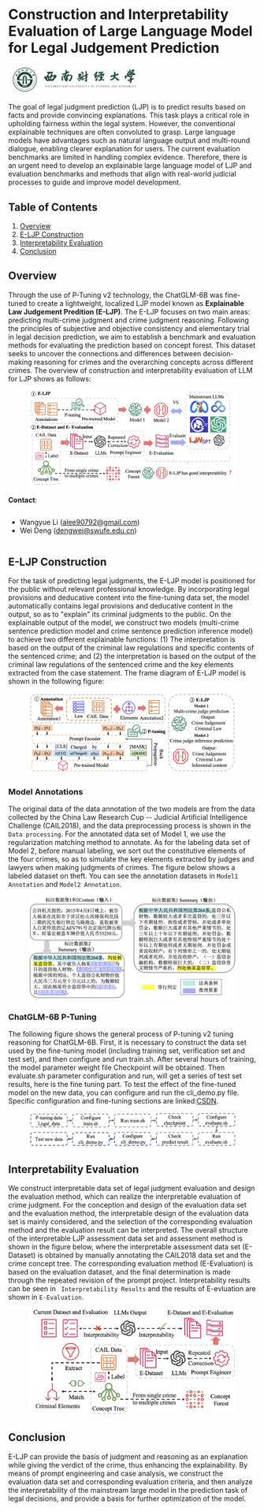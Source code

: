 # Construction and Interpretability Evaluation of Large Language Model for Legal Judgement Prediction

<table align="center" style="border: 1px solid white;">
  <tr>
    <td style="border: 1px solid white;"><img src="figs/swufe-logo.jpg" width="250"/></td>
  </tr>
</table>

The goal of legal judgment prediction (LJP) is to predict results based on facts and provide convincing explanations. This task plays a critical role in upholding fairness within the legal system. However, the conventional explainable techniques are often convoluted to grasp. Large language models have advantages such as natural language output and multi-round dialogue, enabling clearer explanation for users. The current evaluation benchmarks are limited in handling complex evidence. Therefore, there is an urgent need to develop an explainable large language model of LJP and evaluation benchmarks and methods that align with real-world judicial processes to guide and improve model development. 

## Table of Contents
1. [Overview](#overview)
2. [E-LJP Construction](#e-ljp-construction)
3. [Interpretability Evaluation](#interpretability-evaluation)
4. [Conclusion](#conclusion)

## Overview

Through the use of P-Tuning v2 technology, the ChatGLM-6B was fine-tuned to create a lightweight, localized LJP model known as **Explainable Law Judgement Predition (E-LJP)**. The E-LJP focuses on two main areas: predicting multi-crime judgment and crime judgment reasoning. Following the principles of subjective and objective consistency and elementary trial in legal decision prediction, we aim to establish a benchmark and evaluation methods for evaluating the prediction based on concept forest. This dataset seeks to uncover the connections and differences between decision-making reasoning for crimes and the overarching concepts across different crimes. The overview of construction and interpretability evaluation of LLM for LJP shows as follows:

<figure style="text-align: center;">
  <img src="figs/overview.jpg" alt="Overview of Construction and Interpretability Evaluation of Large Language Model for Legal Judgement Prediction">
</figure>

**Contact**:

<div style="overflow: hidden;">
  <ul>
    <li>Wangyue Li  (<a href="mailto:alee90792@gmail.com">alee90792@gmail.com</a>)
    <li>Wei Deng (<a href="mailto:dengwei@swufe.edu.cn">dengwei@swufe.edu.cn</a>)
  </ul>
</div>

## E-LJP Construction

For the task of predicting legal judgments, the E-LJP model is positioned for the public without relevant professional knowledge. By incorporating legal provisions and deducative content into the fine-tuning data set, the model automatically contains legal provisions and deducative content in the output, so as to "explain" its criminal judgments to the public. On the explainable output of the model, we construct two models (multi-crime sentence prediction model and crime sentence prediction inference model) to achieve two different explainable functions: (1) The interpretation is based on the output of the criminal law regulations and specific contents of the sentenced crime; and (2) the interpretation is based on the output of the criminal law regulations of the sentenced crime and the key elements extracted from the case statement. The frame diagram of E-LJP model is shown in the following figure: 
 

<figure style="text-align: center;">
  <img src="figs/E-LJP.jpg" alt="Overview of Construction of Large Language Model for Legal Judgement Prediction">
</figure>


### Model Annotations

The original data of the data annotation of the two models are from the data collected by the China Law Research Cup -- Judicial Artificial Intelligence Challenge (CAIL2018), and the data preprocessing process is shown in the `Data processing`. For the annotated data set of Model 1, we use the regularization matching method to annotate. As for the labeling data set of Model 2, before manual labeling, we sort out the constitutive elements of the four crimes, so as to simulate the key elements extracted by judges and lawyers when making judgments of crimes. The figure below shows a labeled dataset on theft. You can see the annotation datasets in `Model1 Annotation` and `Model2 Annotation`.

<figure style="text-align: center;">
  <img src="figs/Annotation.jpg" alt="The annotation of Model1 and Model2">
</figure>

### ChatGLM-6B P-Tuning

The following figure shows the general process of P-tuning v2 tuning reasoning for ChatGLM-6B. First, it is necessary to construct the data set used by the fine-tuning model (including training set, verification set and test set), and then configure and run train.sh. After several hours of training, the model parameter weight file Checkpoint will be obtained. Then evaluate.sh parameter configuration and run, will get a series of test set results, here is the fine tuning part. To test the effect of the fine-tuned model on the new data, you can configure and run the cli_demo.py file. Specific configuration and fine-tuning sections are linked:[CSDN](https://blog.csdn.net/weixin_45734379/article/details/134968888?spm=1001.2014.3001.5502).

<figure style="text-align: center;">
  <img src="figs/chatglm.jpg" alt="Overview of Construction and Interpretability Evaluation of Large Language Model for Legal Judgement Prediction">
</figure>

## Interpretability Evaluation

We construct interpretable data set of legal judgment evaluation and design the evaluation method, which can realize the interpretable evaluation of crime judgment. For the conception and design of the evaluation data set and the evaluation method, the interpretable design of the evaluation data set is mainly considered, and the selection of the corresponding evaluation method and the evaluation result can be interpreted. The overall structure of the interpretable LJP assessment data set and assessment method is shown in the figure below, where the interpretable assessment data set (E-Dataset) is obtained by manually annotating the CAIL2018 data set and the crime concept tree. The corresponding evaluation method (E-Evaluation) is based on the evaluation dataset, and the final determination is made through the repeated revision of the prompt project. Interpretability results can be seen in ` Interpretability Results` and the results of E-evluation are shown in `E-Evaluation`.

<figure style="text-align: center;">
  <img src="figs/E-dataset.jpg" alt="Overview of Construction and Interpretability Evaluation of Large Language Model for Legal Judgement Prediction">
</figure>


## Conclusion

E-LJP can provide the basis of judgment and reasoning as an explanation while giving the verdict of the crime, thus enhancing the explainability. By means of prompt engineering and case analysis, we construct the evaluation data set and corresponding evaluation criteria, and then analyze the interpretability of the mainstream large model in the prediction task of legal decisions, and provide a basis for further optimization of the model.
 
